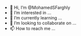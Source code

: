 - 👋 Hi, I’m @MohamedSFarghly
- 👀 I’m interested in ...
- 🌱 I’m currently learning ...
- 💞️ I’m looking to collaborate on ...
- 📫 How to reach me ...

<!---
MohamedSFarghly/MohamedSFarghly is a ✨ special ✨ repository because its `README.md` (this file) appears on your GitHub profile.
You can click the Preview link to take a look at your changes.
--->
